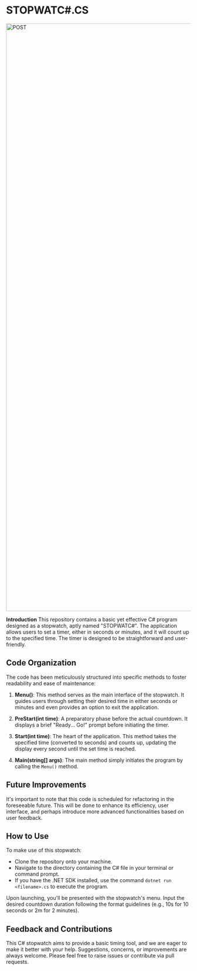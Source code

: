 # STOPWATC#.CS

<img width="1600" alt="POST" src="https://github.com/john5ouza/calculator.cs/assets/63263864/f292255c-586a-48c4-9d13-474499f8e32a">

**Introduction**
This repository contains a basic yet effective C# program designed as a stopwatch, aptly named "STOPWATC#". The application allows users to set a timer, either in seconds or minutes, and it will count up to the specified time. The timer is designed to be straightforward and user-friendly.

## Code Organization
The code has been meticulously structured into specific methods to foster readability and ease of maintenance:

1. **Menu()**:
   This method serves as the main interface of the stopwatch. It guides users through setting their desired time in either seconds or minutes and even provides an option to exit the application.

2. **PreStart(int time)**:
   A preparatory phase before the actual countdown. It displays a brief "Ready... Go!" prompt before initiating the timer.

3. **Start(int time)**:
   The heart of the application. This method takes the specified time (converted to seconds) and counts up, updating the display every second until the set time is reached.

4. **Main(string[] args)**:
   The main method simply initiates the program by calling the `Menu()` method.

## Future Improvements
It's important to note that this code is scheduled for refactoring in the foreseeable future. This will be done to enhance its efficiency, user interface, and perhaps introduce more advanced functionalities based on user feedback.

## How to Use
To make use of this stopwatch:

- Clone the repository onto your machine.
- Navigate to the directory containing the C# file in your terminal or command prompt.
- If you have the .NET SDK installed, use the command `dotnet run <filename>.cs` to execute the program.

Upon launching, you'll be presented with the stopwatch's menu. Input the desired countdown duration following the format guidelines (e.g., 10s for 10 seconds or 2m for 2 minutes).

## Feedback and Contributions
This C# stopwatch aims to provide a basic timing tool, and we are eager to make it better with your help. Suggestions, concerns, or improvements are always welcome. Please feel free to raise issues or contribute via pull requests.
